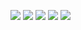 ![](https://i.imgur.com/hl7Aebb.png)
![](https://i.imgur.com/tzggY1l.jpg)
![](https://i.imgur.com/7V62NrG.jpg)
![](https://i.imgur.com/PRX8GAD.gif)
![](https://i.imgur.com/XJpjVm3.jpeg)
